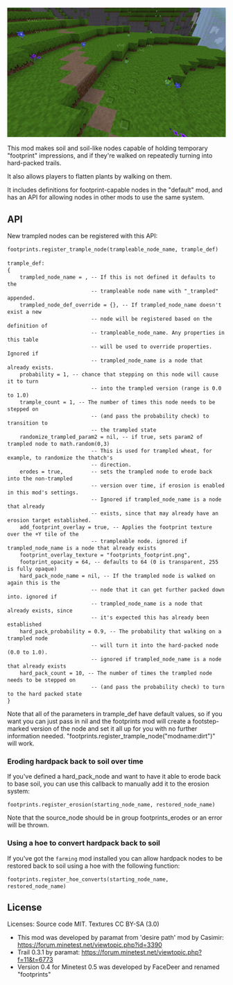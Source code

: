 ![](./screenshot.jpg)

This mod makes soil and soil-like nodes capable of holding temporary "footprint" impressions, and if they're walked on repeatedly turning into hard-packed trails.

It also allows players to flatten plants by walking on them.

It includes definitions for footprint-capable nodes in the "default" mod, and has an API for allowing nodes in other mods to use the same system.

## API

New trampled nodes can be registered with this API:

```
footprints.register_trample_node(trampleable_node_name, trample_def)

trample_def:
{
	trampled_node_name = , -- If this is not defined it defaults to the
	                       -- trampleable node name with "_trampled" appended.
	trampled_node_def_override = {}, -- If trampled_node_name doesn't exist a new
	                       -- node will be registered based on the definition of
	                       -- trampleable_node_name. Any properties in this table
	                       -- will be used to override properties. Ignored if
	                       -- trampled_node_name is a node that already exists.
	probability = 1, -- chance that stepping on this node will cause it to turn
                           -- into the trampled version (range is 0.0 to 1.0)
	trample_count = 1, -- The number of times this node needs to be stepped on
                           -- (and pass the probability check) to transition to
                           -- the trampled state
	randomize_trampled_param2 = nil, -- if true, sets param2 of trampled node to math.random(0,3)
                           -- This is used for trampled wheat, for example, to randomize the thatch's
						   -- direction.
	erodes = true,         -- sets the trampled node to erode back into the non-trampled
                           -- version over time, if erosion is enabled in this mod's settings.
                           -- Ignored if trampled_node_name is a node that already
                           -- exists, since that may already have an erosion target established.
	add_footprint_overlay = true, -- Applies the footprint texture over the +Y tile of the
                           -- trampleable node. ignored if trampled_node_name is a node that already exists
	footprint_overlay_texture = "footprints_footprint.png",
	footprint_opacity = 64, -- defaults to 64 (0 is transparent, 255 is fully opaque)
	hard_pack_node_name = nil, -- If the trampled node is walked on again this is the
                           -- node that it can get further packed down into. ignored if
                           -- trampled_node_name is a node that already exists, since
                           -- it's expected this has already been established
	hard_pack_probability = 0.9, -- The probability that walking on a trampled node
                           -- will turn it into the hard-packed node (0.0 to 1.0).
                           -- ignored if trampled_node_name is a node that already exists
	hard_pack_count = 10, -- The number of times the trampled node needs to be stepped on
                           -- (and pass the probability check) to turn to the hard packed state
}
```

Note that all of the parameters in trample_def have default values, so if you want you can just pass in nil and the footprints mod will create a footstep-marked version of the node and set it all up for you with no further information needed. "footprints.register_trample_node("modname:dirt")" will work.

### Eroding hardpack back to soil over time

If you've defined a hard_pack_node and want to have it able to erode back to base soil, you can use this callback to manually add it to the erosion system:

```
footprints.register_erosion(starting_node_name, restored_node_name)
```
Note that the source_node should be in group footprints_erodes or an error will be thrown.

### Using a hoe to convert hardpack back to soil

If you've got the `farming` mod installed you can allow hardpack nodes to be restored back to soil using a hoe with the following function:

```
footprints.register_hoe_converts(starting_node_name, restored_node_name)
```

## License

Licenses: Source code MIT. Textures CC BY-SA (3.0)

- This mod was developed by paramat from 'desire path' mod by Casimir: https://forum.minetest.net/viewtopic.php?id=3390
- Trail 0.3.1 by paramat: https://forum.minetest.net/viewtopic.php?f=11&t=6773
- Version 0.4 for Minetest 0.5 was developed by FaceDeer and renamed "footprints"
